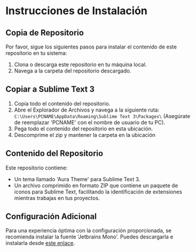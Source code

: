 # Instrucciones de Instalación

## Copia de Repositorio

Por favor, sigue los siguientes pasos para instalar el contenido de este repositorio en tu sistema:

1. Clona o descarga este repositorio en tu máquina local.
2. Navega a la carpeta del repositorio descargado.

## Copiar a Sublime Text 3

1. Copia todo el contenido del repositorio.
2. Abre el Explorador de Archivos y navega a la siguiente ruta:
   `C:\Users\PCNAME\AppData\Roaming\Sublime Text 3\Packages\`
(Asegúrate de reemplazar 'PCNAME' con el nombre de usuario de tu PC).
4. Pega todo el contenido del repositorio en esta ubicación.
5. Descomprime el zip y mantener la carpeta en la ubicación

## Contenido del Repositorio

Este repositorio contiene:

- Un tema llamado 'Aura Theme' para Sublime Text 3.
- Un archivo comprimido en formato ZIP que contiene un paquete de iconos para Sublime Text, facilitando la identificación de extensiones mientras trabajas en tus proyectos.


## Configuración Adicional

Para una experiencia óptima con la configuración proporcionada, se recomienda instalar la fuente 'Jetbrains Mono'. Puedes descargarla e instalarla desde [este enlace](https://www.jetbrains.com/lp/mono/).

